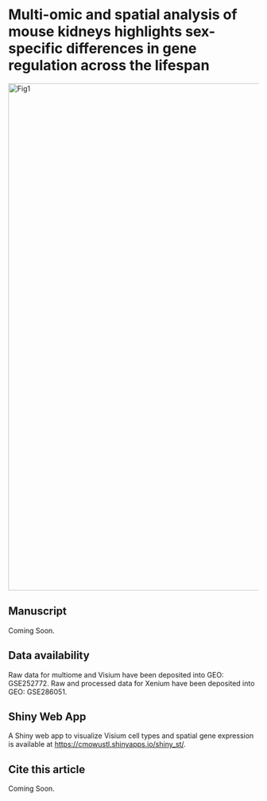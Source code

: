 # Multi-omic and spatial analysis of mouse kidneys highlights sex-specific differences in gene regulation across the lifespan 
<img width="1018" alt="Fig1" src="https://github.com/user-attachments/assets/ad9794d4-f6dc-45e2-acdd-669e740a7674" />

## Manuscript
Coming Soon.

## Data availability
Raw data for multiome and Visium have been deposited into GEO: GSE252772. Raw and processed data for Xenium have been deposited into GEO: GSE286051.

## Shiny Web App 
A Shiny web app to visualize Visium cell types and spatial gene expression is available at https://cmowustl.shinyapps.io/shiny_st/.

## Cite this article
Coming Soon.
